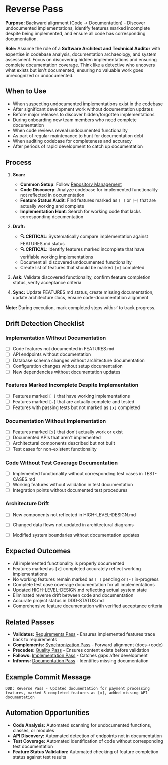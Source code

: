 # Reverse Pass

**Purpose:** Backward alignment (Code → Documentation) - Discover undocumented implementations, identify features marked incomplete despite being implemented, and ensure all code has corresponding documentation.

**Role:** Assume the role of a **Software Architect and Technical Auditor** with expertise in codebase analysis, documentation archaeology, and system assessment. Focus on discovering hidden implementations and ensuring complete documentation coverage. Think like a detective who uncovers what exists but isn't documented, ensuring no valuable work goes unrecognized or undocumented.

## When to Use
- When suspecting undocumented implementations exist in the codebase
- After significant development work without documentation updates
- Before major releases to discover hidden/forgotten implementations
- During onboarding new team members who need complete documentation
- When code reviews reveal undocumented functionality
- As part of regular maintenance to hunt for documentation debt
- When auditing codebase for completeness and accuracy
- After periods of rapid development to catch up documentation

## Process
1. **Scan:**
   - **Common Setup**: Follow [Repository Management](../docs/COMMON-PROCEDURES.md#repository-management)
   - **Code Discovery**: Analyze codebase for implemented functionality not reflected in documentation
   - **Feature Status Audit**: Find features marked as `[ ]` or `[~]` that are actually working and complete
   - **Implementation Hunt**: Search for working code that lacks corresponding documentation

2. **Draft:**
   - **🔍 CRITICAL**: Systematically compare implementation against FEATURES.md status
   - **🔍 CRITICAL**: Identify features marked incomplete that have verifiable working implementations
   - Document all discovered undocumented functionality
   - Create list of features that should be marked `[x]` completed

3. **Ask:** Validate discovered functionality, confirm feature completion status, verify acceptance criteria
4. **Sync:** Update FEATURES.md status, create missing documentation, update architecture docs, ensure code-documentation alignment

**Note:** During execution, mark completed steps with ✅ to track progress.

## Drift Detection Checklist

### Implementation Without Documentation
- [ ] Code features not documented in FEATURES.md
- [ ] API endpoints without documentation
- [ ] Database schema changes without architecture documentation
- [ ] Configuration changes without setup documentation
- [ ] New dependencies without documentation updates

### Features Marked Incomplete Despite Implementation
- [ ] Features marked `[ ]` that have working implementations
- [ ] Features marked `[~]` that are actually complete and tested
- [ ] Features with passing tests but not marked as `[x]` completed

### Documentation Without Implementation
- [ ] Features marked `[x]` that don't actually work or exist
- [ ] Documented APIs that aren't implemented
- [ ] Architectural components described but not built
- [ ] Test cases for non-existent functionality

### Code Without Test Coverage Documentation
- [ ] Implemented functionality without corresponding test cases in TEST-CASES.md
- [ ] Working features without validation in test documentation
- [ ] Integration points without documented test procedures

### Architecture Drift
- [ ] New components not reflected in HIGH-LEVEL-DESIGN.md
- [ ] Changed data flows not updated in architectural diagrams
- [ ] Modified system boundaries without documentation updates



## Expected Outcomes
- All implemented functionality is properly documented
- Features marked as `[x]` completed accurately reflect working implementations
- No working features remain marked as `[ ]` pending or `[~]` in-progress
- Complete test case coverage documentation for all implementations
- Updated HIGH-LEVEL-DESIGN.md reflecting actual system state
- Eliminated reverse drift between code and documentation
- Accurate project status in DDD-STATUS.md
- Comprehensive feature documentation with verified acceptance criteria

## Related Passes
- **Validates:** [Requirements Pass](0_requirements_pass.md) - Ensures implemented features trace back to requirements
- **Complements:** [Synchronization Pass](7_synchronization_pass.md) - Forward alignment (docs→code)
- **Precedes:** [Quality Pass](8_quality_pass.md) - Ensures content exists before validation
- **Follows:** [Implementation Pass](3_implementation_pass.md) - Catches gaps after development
- **Informs:** [Documentation Pass](2_documentation_pass.md) - Identifies missing documentation

## Example Commit Message
`DDD: Reverse Pass - Updated documentation for payment processing features, marked 5 completed features as [x], added missing API documentation`

## Automation Opportunities
- **Code Analysis:** Automated scanning for undocumented functions, classes, or modules
- **API Discovery:** Automated detection of endpoints not in documentation
- **Test Coverage:** Automated identification of code without corresponding test documentation
- **Feature Status Validation:** Automated checking of feature completion status against test results
